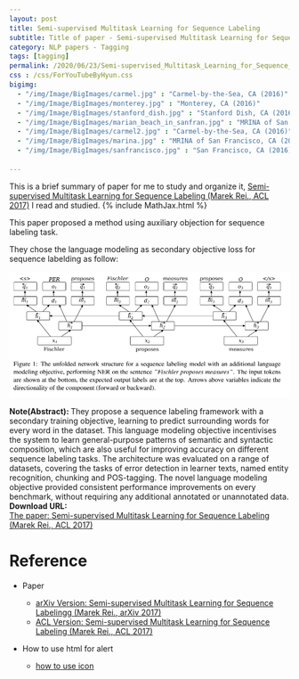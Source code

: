 ```yaml
---
layout: post
title: Semi-supervised Multitask Learning for Sequence Labeling
subtitle: Title of paper - Semi-supervised Multitask Learning for Sequence Labeling
category: NLP papers - Tagging
tags: [tagging]
permalink: /2020/06/23/Semi-supervised_Multitask_Learning_for_Sequence_Labeling/
css : /css/ForYouTubeByHyun.css
bigimg: 
  - "/img/Image/BigImages/carmel.jpg" : "Carmel-by-the-Sea, CA (2016)"
  - "/img/Image/BigImages/monterey.jpg" : "Monterey, CA (2016)"
  - "/img/Image/BigImages/stanford_dish.jpg" : "Stanford Dish, CA (2016)"
  - "/img/Image/BigImages/marian_beach_in_sanfran.jpg" : "MRINA of San Francisco, CA (2016)"
  - "/img/Image/BigImages/carmel2.jpg" : "Carmel-by-the-Sea, CA (2016)"
  - "/img/Image/BigImages/marina.jpg" : "MRINA of San Francisco, CA (2016)"
  - "/img/Image/BigImages/sanfrancisco.jpg" : "San Francisco, CA (2016)"
  
---
```


This is a brief summary of paper for me to study and organize it, [Semi-supervised Multitask Learning for Sequence Labeling (Marek Rei., ACL 2017)](https://www.aclweb.org/anthology/P17-1194/) I read and studied. 
{% include MathJax.html %}

This paper proposed a method using auxiliary objection for sequence labeling task. 

They chose the language modeling as secondary objective loss for sequence labelding as follow:

![Marek Rei., ACL 2017](/img/Image/NaturalLanguageProcessing/NLPLabs/Paper_Investigation/Tagging/2020-06-23-Semi-supervised_Multitask_Learning_for_Sequence_Labeling/secondary_objective_model.PNG)


<div class="alert alert-info" role="alert"><i class="fa fa-info-circle"></i> <b>Note(Abstract): </b>
They propose a sequence labeling framework with a secondary training objective, learning to predict surrounding words for every word in the dataset. This language modeling objective incentivises the system to learn general-purpose patterns of semantic and syntactic composition, which are also useful for improving accuracy on different sequence labeling tasks. The architecture was evaluated on a range of datasets, covering the tasks of error detection in learner texts, named entity recognition, chunking and POS-tagging. The novel language modeling objective provided consistent performance improvements on every benchmark, without requiring any additional annotated or unannotated data.
</div>
    
<div class="alert alert-success" role="alert"><i class="fa fa-paperclip fa-lg"></i> <b>Download URL: </b><br>
  <a href="https://www.aclweb.org/anthology/P17-1194/">The paper: Semi-supervised Multitask Learning for Sequence Labeling (Marek Rei., ACL 2017)</a>
</div>

# Reference 

- Paper 
  - [arXiv Version: Semi-supervised Multitask Learning for Sequence Labelingg (Marek Rei., arXiv 2017)](https://arxiv.org/abs/1704.07156)
  - [ACL Version: Semi-supervised Multitask Learning for Sequence Labeling (Marek Rei., ACL 2017)](https://www.aclweb.org/anthology/P17-1194/)
  
- How to use html for alert
  - [how to use icon](http://idratherbewriting.com/documentation-theme-jekyll/mydoc_icons.html)
    


